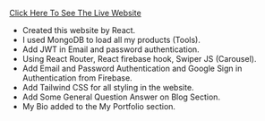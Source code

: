 [Click Here To See The Live Website](https://picasso-painting-474a4.web.app/)

* Created this website by React.
* I used MongoDB to load all my products (Tools).
* Add JWT in Email and password authentication.
* Using React Router, React firebase hook, Swiper JS (Carousel).
* Add Email and Password Authentication and Google Sign in Authentication from Firebase.
* Add Tailwind CSS for all styling in the website.
* Add Some General Question Answer on Blog Section.
* My Bio added to the My Portfolio section.